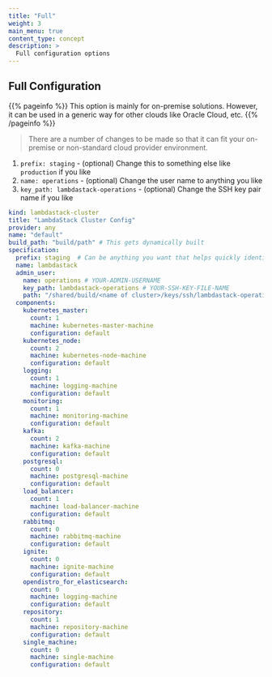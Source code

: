 ```yaml
---
title: "Full"
weight: 3
main_menu: true
content_type: concept
description: >
  Full configuration options
---
```


## Full Configuration

{{% pageinfo %}}
This option is mainly for on-premise solutions. However, it can be used in a generic way for other clouds like Oracle Cloud, etc.
{{% /pageinfo %}}

>There are a number of changes to be made so that it can fit your on-premise or non-standard cloud provider environment.
1. `prefix: staging` - (optional) Change this to something else like `production` if you like
2. `name: operations` - (optional) Change the user name to anything you like
3. `key_path: lambdastack-operations` - (optional) Change the SSH key pair name if you like

```yaml
kind: lambdastack-cluster
title: "LambdaStack Cluster Config"
provider: any
name: "default"
build_path: "build/path" # This gets dynamically built
specification:
  prefix: staging  # Can be anything you want that helps quickly identify the cluster
  name: lambdastack
  admin_user:
    name: operations # YOUR-ADMIN-USERNAME
    key_path: lambdastack-operations # YOUR-SSH-KEY-FILE-NAME
    path: "/shared/build/<name of cluster>/keys/ssh/lambdastack-operations" # Will get dynamically created
  components:
    kubernetes_master:
      count: 1
      machine: kubernetes-master-machine
      configuration: default
    kubernetes_node:
      count: 2
      machine: kubernetes-node-machine
      configuration: default
    logging:
      count: 1
      machine: logging-machine
      configuration: default
    monitoring:
      count: 1
      machine: monitoring-machine
      configuration: default
    kafka:
      count: 2
      machine: kafka-machine
      configuration: default
    postgresql:
      count: 0
      machine: postgresql-machine
      configuration: default
    load_balancer:
      count: 1
      machine: load-balancer-machine
      configuration: default
    rabbitmq:
      count: 0
      machine: rabbitmq-machine
      configuration: default
    ignite:
      count: 0
      machine: ignite-machine
      configuration: default
    opendistro_for_elasticsearch:
      count: 0
      machine: logging-machine
      configuration: default
    repository:
      count: 1
      machine: repository-machine
      configuration: default
    single_machine:
      count: 0
      machine: single-machine
      configuration: default
```
